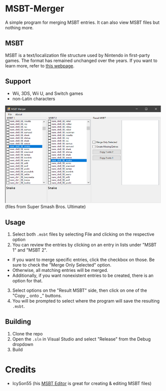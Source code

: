 # MSBT-Merger
A simple program for merging MSBT entries. It can also view MSBT files but nothing more.

## MSBT
MSBT is a text/localization file structure used by Nintendo in first-party games. The format has remained unchanged over the years. If you want to learn more, refer to [this webpage](http://mk8.tockdom.com/wiki/MSBT_(File_Format)).

## Support
- Wii, 3DS, Wii U, and Switch games
- non-Latin characters

![](https://github.com/theawesomecoder61/MSBT-Merger/blob/main/screen.png?raw=true)
(files from Super Smash Bros. Ultimate)

## Usage
1. Select both `.msbt` files by selecting File and clicking on the respective option
2. You can review the entries by clicking on an entry in lists under "MSBT 1" and "MSBT 2".
  - If you want to merge specific entries, click the checkbox on those. Be sure to check the "Merge Only Selected" option.
  - Otherwise, all matching entries will be merged.
  - Additionally, if you want nonexistent entries to be created, there is an option for that.
3. Select options on the "Result MSBT" side, then click on one of the "Copy \_ onto \_" buttons.
4. You will be prompted to select where the program will save the resulting `.msbt`.

## Building
1. Clone the repo
2. Open the `.sln` in Visual Studio and select "Release" from the Debug dropdown
3. Build

# Credits
- IcySon55 (his [MSBT Editor](https://github.com/IcySon55/3DLandMSBTeditor) is great for creating & editing MSBT files)
